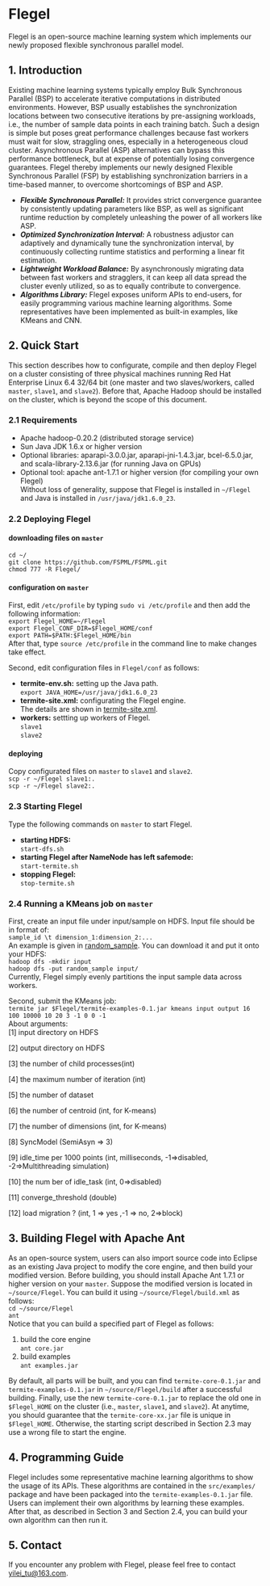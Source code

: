 # Flegel
Flegel is an open-source machine learning system which implements our newly proposed flexible synchronous parallel model.

## 1. Introduction
Existing machine learning systems typically employ Bulk Synchronous Parallel (BSP) to accelerate iterative computations in distributed environments. However, BSP usually establishes the synchronization locations between two consecutive iterations by pre-assigning workloads, i.e., the number of sample data points in each training batch. Such a design is simple but poses great performance challenges because fast workers must wait for slow, straggling ones, especially in a heterogeneous cloud cluster. Asynchronous Parallel (ASP) alternatives can bypass this performance bottleneck, but at expense of potentially losing convergence guarantees. Flegel thereby implements our newly designed Flexible Synchronous Parallel (FSP) by establishing synchronization barriers in a time-based manner, to overcome shortcomings of BSP and ASP. 


* ___Flexible Synchronous Parallel:___ It provides strict convergence guarantee by consistently updating parameters like BSP, as well as significant runtime reduction by completely unleashing the power of all workers like ASP.    
* ___Optimized Synchronization Interval:___ A robustness adjustor can adaptively and dynamically tune the synchronization interval, by continuously collecting runtime statistics and performing a linear fit estimation.     
* ___Lightweight Workload Balance:___ By asynchronously migrating data between fast workers and stragglers, it can keep all data spread the cluster evenly utilized, so as to equally contribute to convergence.     
* ___Algorithms Library:___ Flegel exposes uniform APIs to end-users, for easily programming various machine learning algorithms. Some representatives have been implemented as built-in examples, like KMeans and CNN.

## 2. Quick Start
This section describes how to configurate, compile and then deploy Flegel on a cluster consisting of three physical machines running Red Hat Enterprise Linux 6.4 32/64 bit (one master and two slaves/workers, called `master`, `slave1`, and `slave2`). Before that, Apache Hadoop should be installed on the cluster, which is beyond the scope of this document. 

### 2.1 Requirements
* Apache hadoop-0.20.2 (distributed storage service)  
* Sun Java JDK 1.6.x or higher version   
* Optional libraries: aparapi-3.0.0.jar, aparapi-jni-1.4.3.jar, bcel-6.5.0.jar, and scala-library-2.13.6.jar (for running Java on GPUs)   
* Optional tool: apache ant-1.7.1 or higher version (for compiling your own Flegel)     
Without loss of generality, suppose that Flegel is installed in `~/Flegel` and Java is installed in `/usr/java/jdk1.6.0_23`.

### 2.2 Deploying Flegel   
#### downloading files on `master`  
`cd ~/`  
`git clone https://github.com/FSPML/FSPML.git`  
`chmod 777 -R Flegel/`

#### configuration on `master`  
First, edit `/etc/profile` by typing `sudo vi /etc/profile` and then add the following information:  
`export Flegel_HOME=~/Flegel`   
`export Flegel_CONF_DIR=$Flegel_HOME/conf`  
`export PATH=$PATH:$Flegel_HOME/bin`  
After that, type `source /etc/profile` in the command line to make changes take effect.  

Second, edit configuration files in `Flegel/conf` as follows:  
* __termite-env.sh:__ setting up the Java path.  
`export JAVA_HOME=/usr/java/jdk1.6.0_23`  
* __termite-site.xml:__ configurating the Flegel engine.  
The details are shown in [termite-site.xml](https://github.com/FSPML/FSPML/conf/termite-site.xml).   
* __workers:__ settting up workers of Flegel.  
`slave1`  
`slave2`  

#### deploying  
Copy configurated files on `master` to `slave1` and `slave2`.  
`scp -r ~/Flegel slave1:.`  
`scp -r ~/Flegel slave2:.`  

### 2.3 Starting Flegel  
Type the following commands on `master` to start Flegel.  
* __starting HDFS:__  
`start-dfs.sh`  
* __starting Flegel after NameNode has left safemode:__  
`start-termite.sh`  
* __stopping Flegel:__  
`stop-termite.sh`  

### 2.4 Running a KMeans job on `master`  
First, create an input file under input/sample on HDFS. Input file should be in format of:  
`sample_id \t dimension_1:dimension_2:...`  
An example is given in [random_sample](https://github.com/FSPML/FSPML/random_sample). You can download it and put it onto your HDFS:  
`hadoop dfs -mkdir input`  
`hadoop dfs -put random_sample input/`  
Currently, Flegel simply evenly partitions the input sample data across workers.   

Second, submit the KMeans job:   
`termite jar $Flegel/termite-examples-0.1.jar kmeans input output 16 100 10000 10 20 3 -1 0 0 -1`  
About arguments:  
[1] input directory on HDFS

[2] output directory on HDFS

[3] the number of child processes(int)

[4] the maximum number of iteration (int)

[5] the number of dataset

[6] the number of centroid (int, for K-means)

[7] the number of dimensions (int, for K-means)

[8] SyncModel (SemiAsyn => 3)

[9] idle_time per 1000 points (int, milliseconds, -1=>disabled, -2=>Multithreading simulation)

[10] the num ber of idle_task (int, 0=>disabled)

[11] converge_threshold (double)

[12] load migration ? (int, 1 => yes ,-1 => no, 2=>block)

## 3. Building Flegel with Apache Ant  
As an open-source system, users can also import source code into Eclipse as an existing Java project to modify the core engine, and then build your modified version. Before building, you should install Apache Ant 1.7.1 or higher version on your `master`. Suppose the modified version is located in `~/source/Flegel`.  You can build it using `~/source/Flegel/build.xml` as follows:  
`cd ~/source/Flegel`  
`ant`  
Notice that you can build a specified part of Flegel as follows:  
1) build the core engine  
`ant core.jar`  
2) build examples  
`ant examples.jar`   

By default, all parts will be built, and you can find `termite-core-0.1.jar` and `termite-examples-0.1.jar` in `~/source/Flegel/build` after a successful building. Finally, use the new `termite-core-0.1.jar` to replace the old one in `$Flegel_HOME` on the cluster (i.e., `master`, `slave1`, and `slave2`). At anytime, you should guarantee that the  `termite-core-xx.jar` file is unique in `$Flegel_HOME`. Otherwise, the starting script described in Section 2.3 may use a wrong file to start the engine.  

## 4. Programming Guide
Flegel includes some representative machine learning algorithms to show the usage of its APIs. These algorithms are contained in the `src/examples/` package and have been packaged into the `termite-examples-0.1.jar` file. Users can implement their own algorithms by learning these examples. After that, as described in Section 3 and Section 2.4, you can build your own algorithm can then run it.

## 5. Contact  
If you encounter any problem with Flegel, please feel free to contact yilei_tu@163.com.


